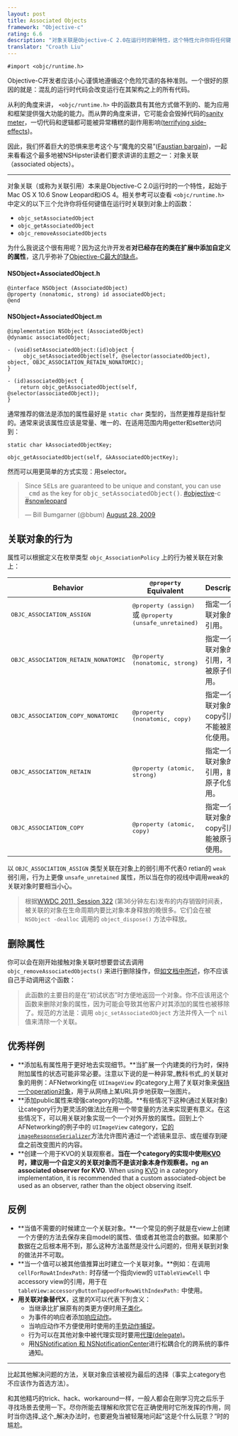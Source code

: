 ```yaml
---
layout: post
title: Associated Objects
framework: "Objective-c"
rating: 6.6
description: "对象关联是Objective-C 2.0在运行时的新特性，这个特性允许你将任何键值在运行时关联到对象上。对象关联是黑暗符咒一样，应该和其他来自objc/runtime.h的函数一样被小心谨慎地对待"
translator: "Croath Liu"
---
```


~~~{objective-c}
#import <objc/runtime.h>
~~~

Objective-C开发者应该小心谨慎地遵循这个危险咒语的各种准则。一个很好的原因的就是：混乱的运行时代码会改变运行在其架构之上的所有代码。

从利的角度来讲， `<objc/runtime.h>` 中的函数具有其他方式做不到的、能为应用和框架提供强大功能的能力。而从弊的角度来讲，它可能会会毁掉代码的[sanity meter](http://en.wikipedia.org/wiki/Eternal_Darkness:_Sanity's_Requiem#Sanity_effects)，一切代码和逻辑都可能被异常糟糕的副作用影响([terrifying side-effects](http://www.youtube.com/watch?v=RSXcajQnasc#t=0m30s))。

因此，我们怀着巨大的恐惧来思考这个与“魔鬼的交易”([Faustian bargain](http://en.wikipedia.org/wiki/Deal_with_the_Devil))，一起来看看这个最多地被NSHipster读者们要求讲讲的主题之一：对象关联（associated objects）。

* * *

对象关联（或称为关联引用）本来是Objective-C 2.0运行时的一个特性，起始于Mac OS X 10.6 Snow Leopard和iOS 4。相关参考可以查看 `<objc/runtime.h>` 中定义的以下三个允许你将任何键值在运行时关联到对象上的函数：

- `objc_setAssociatedObject`
- `objc_getAssociatedObject`
- `objc_removeAssociatedObjects`

为什么我说这个很有用呢？因为这允许开发者**对已经存在的类在扩展中添加自定义的属性**，这几乎弥补了[Objective-C最大的缺点](https://developer.apple.com/library/ios/documentation/cocoa/conceptual/ProgrammingWithObjectiveC/CustomizingExistingClasses/CustomizingExistingClasses.html)。

#### NSObject+AssociatedObject.h

~~~{objective-c}
@interface NSObject (AssociatedObject)
@property (nonatomic, strong) id associatedObject;
@end
~~~

#### NSObject+AssociatedObject.m

~~~{objective-c}
@implementation NSObject (AssociatedObject)
@dynamic associatedObject;

- (void)setAssociatedObject:(id)object {
     objc_setAssociatedObject(self, @selector(associatedObject), object, OBJC_ASSOCIATION_RETAIN_NONATOMIC);
}

- (id)associatedObject {
    return objc_getAssociatedObject(self, @selector(associatedObject));
}
~~~

通常推荐的做法是添加的属性最好是 `static char` 类型的，当然更推荐是指针型的。通常来说该属性应该是常量、唯一的、在适用范围内用getter和setter访问到：

~~~{objective-c}
static char kAssociatedObjectKey;

objc_getAssociatedObject(self, &kAssociatedObjectKey);
~~~

然而可以用更简单的方式实现：用selector。

<blockquote class="twitter-tweet" lang="en"><p>Since <tt>SEL</tt>s are guaranteed to be unique and constant, you can use <tt>_cmd</tt> as the key for <tt>objc_setAssociatedObject()</tt>. <a href="https://twitter.com/search?q=%23objective&amp;src=hash">#objective</a>-c <a href="https://twitter.com/search?q=%23snowleopard&amp;src=hash">#snowleopard</a></p>&mdash; Bill Bumgarner (@bbum) <a href="https://twitter.com/bbum/statuses/3609098005">August 28, 2009</a></blockquote>
<script async src="//platform.twitter.com/widgets.js" charset="utf-8"></script>

## 关联对象的行为

属性可以根据定义在枚举类型 `objc_AssociationPolicy` 上的行为被关联在对象上：

<table>
    <thead>
        <tr>
            <th>Behavior</th>
            <th><tt>@property</tt> Equivalent</th>
            <th>Description</th>
        </tr>
    </thead>
    <tbody>
        <tr>
            <td>
                <tt>OBJC_ASSOCIATION_ASSIGN</tt>
            </td>
            <td>
                <tt>@property (assign)</tt> 或 <tt>@property (unsafe_unretained)</tt>
            </td>
            <td>
                指定一个关联对象的弱引用。
            </td>
        </tr>
        <tr>
            <td>
                <tt>OBJC_ASSOCIATION_RETAIN_NONATOMIC</tt>
            </td>
            <td>
                <tt>@property (nonatomic, strong)</tt>
            </td>
            <td>
                指定一个关联对象的强引用，不能被原子化使用。
            </td>
        </tr>
        <tr>
            <td>
                <tt>OBJC_ASSOCIATION_COPY_NONATOMIC</tt>
            </td>
            <td>
                <tt>@property (nonatomic, copy)</tt>
            </td>
            <td>
                指定一个关联对象的copy引用，不能被原子化使用。
            </td>
        </tr>
        <tr>
            <td>
                <tt>OBJC_ASSOCIATION_RETAIN</tt>
            </td>
            <td>
                <tt>@property (atomic, strong)</tt>
            </td>
            <td>
                指定一个关联对象的强引用，能被原子化使用。
            </td>
        </tr>
        <tr>
            <td>
                <tt>OBJC_ASSOCIATION_COPY</tt>
            </td>
            <td>
                <tt>@property (atomic, copy)</tt>
            </td>
            <td>
                指定一个关联对象的copy引用，能被原子化使用。
            </td>
        </tr>
    </tbody>
</table>

以 `OBJC_ASSOCIATION_ASSIGN` 类型关联在对象上的弱引用不代表0 retian的 `weak` 弱引用，行为上更像 `unsafe_unretained` 属性，所以当在你的视线中调用weak的关联对象时要相当小心。

> 根据[WWDC 2011, Session 322](https://developer.apple.com/videos/wwdc/2011/#322-video) (第36分钟左右)发布的内存销毁时间表，被关联的对象在生命周期内要比对象本身释放的晚很多。它们会在被 `NSObject -dealloc` 调用的 `object_dispose()` 方法中释放。

## 删除属性

你可以会在刚开始接触对象关联时想要尝试去调用 `objc_removeAssociatedObjects()` 来进行删除操作，但[如文档中所述](https://developer.apple.com/library/mac/documentation/Cocoa/Reference/ObjCRuntimeRef/Reference/reference.html#//apple_ref/c/func/objc_removeAssociatedObjects)，你不应该自己手动调用这个函数：

> 此函数的主要目的是在“初试状态”时方便地返回一个对象。你不应该用这个函数来删除对象的属性，因为可能会导致其他客户对其添加的属性也被移除了。规范的方法是：调用 `objc_setAssociatedObject` 方法并传入一个 `nil` 值来清除一个关联。

## 优秀样例

- **添加私有属性用于更好地去实现细节。**当扩展一个内建类的行为时，保持附加属性的状态可能非常必要。注意以下说的是一种非常_教科书式_的关联对象的用例：AFNetworking在 `UIImageView` 的category上用了关联对象来[保持一个operation对象](https://github.com/AFNetworking/AFNetworking/blob/2.1.0/UIKit%2BAFNetworking/UIImageView%2BAFNetworking.m#L57-L63)，用于从网络上某URL异步地获取一张图片。
- **添加public属性来增强category的功能。**有些情况下这种(通过关联对象)让category行为更灵活的做法比在用一个带变量的方法来实现更有意义。在这些情况下，可以用关联对象实现一个一个对外开放的属性。回到上个AFNetworking的例子中的 `UIImageView` category，[它的 `imageResponseSerializer`](https://github.com/AFNetworking/AFNetworking/blob/2.1.0/UIKit%2BAFNetworking/UIImageView%2BAFNetworking.h#L60-L65)方法允许图片通过一个滤镜来显示、或在缓存到硬盘之前改变图片的内容。
- **创建一个用于KVO的关联观察者。**当在一个category的实现中使用[KVO](http://nshipster.com/key-value-observing/)时，建议用一个自定义的关联对象而不是该对象本身作观察者。ng an associated observer for KVO**. When using [KVO](http://nshipster.com/key-value-observing/) in a category implementation, it is recommended that a custom associated-object be used as an observer, rather than the object observing itself.

## 反例

- **当值不需要的时候建立一个关联对象。**一个常见的例子就是在view上创建一个方便的方法去保存来自model的属性、值或者其他混合的数据。如果那个数据在之后根本用不到，那么这种方法虽然是没什么问题的，但用关联到对象的做法并不可取。
- **当一个值可以被其他值推算出时建立一个关联对象。**例如：在调用 `cellForRowAtIndexPath:` 时存储一个指向view的 `UITableViewCell` 中accessory view的引用，用于在 `tableView:accessoryButtonTappedForRowWithIndexPath:` 中使用。
- **用关联对象替代X**，这里的X可以代表下列含义：
    - 当继承比扩展原有的类更方便时用[子类化](https://developer.apple.com/library/ios/documentation/cocoa/conceptual/ProgrammingWithObjectiveC/CustomizingExistingClasses/CustomizingExistingClasses.html)。
    - 为事件的响应者添加[响应动作](https://developer.apple.com/library/ios/documentation/general/conceptual/Devpedia-CocoaApp/TargetAction.html)。
    - 当响应动作不方便使用时使用的[手势动作捕捉](https://developer.apple.com/library/ios/documentation/EventHandling/Conceptual/EventHandlingiPhoneOS/GestureRecognizer_basics/GestureRecognizer_basics.html)。
    - 行为可以在其他对象中被代理实现时要用[代理(delegate)](https://developer.apple.com/library/ios/documentation/general/conceptual/DevPedia-CocoaCore/Delegation.html)。
    - 用[NSNotification 和 NSNotificationCenter](http://nshipster.com/nsnotification-and-nsnotificationcenter/)进行松耦合化的跨系统的事件通知。
* * *

比起其他解决问题的方法，关联对象应该被视为最后的选择（事实上category也不应该作为首选方法）。

和其他精巧的trick、hack、workaround一样，一般人都会在刚学习完之后乐于寻找场景去使用一下。尽你所能去理解和欣赏它在正确使用时它所发挥的作用，同时当你选择_这个_解决办法时，也要避免当被轻蔑地问起“这是个什么玩意？”时的尴尬。
